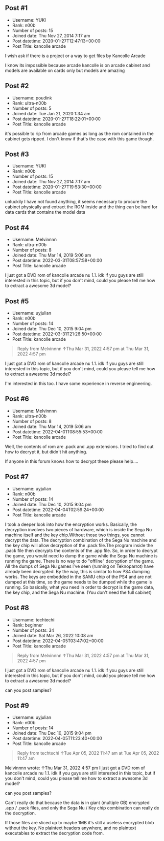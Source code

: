 ## Post #1
- Username: YUKI
- Rank: n00b
- Number of posts: 15
- Joined date: Thu Nov 27, 2014 7:17 am
- Post datetime: 2020-01-27T12:47:13+00:00
- Post Title: kancolle arcade

I wish ask if there is a project or a way to get files by Kancolle Arcade

I know its impossible because arcade kancolle is on arcade cabinet and models are available on cards only but  models are amazing
## Post #2
- Username: poudink
- Rank: ultra-n00b
- Number of posts: 5
- Joined date: Tue Jan 21, 2020 1:34 am
- Post datetime: 2020-01-27T18:22:01+00:00
- Post Title: kancolle arcade

it's possible to rip from arcade games as long as the rom contained in the cabinet gets ripped. I don't know if that's the case with this game though.
## Post #3
- Username: YUKI
- Rank: n00b
- Number of posts: 15
- Joined date: Thu Nov 27, 2014 7:17 am
- Post datetime: 2020-01-27T19:53:30+00:00
- Post Title: kancolle arcade

unluckily I have not found anything, it seems necessary to procure the cabinet physically and extract the ROM inside and the thing can be hard for data cards that contains the model data
## Post #4
- Username: Melvinnnn
- Rank: ultra-n00b
- Number of posts: 8
- Joined date: Thu Mar 14, 2019 5:06 am
- Post datetime: 2022-03-31T08:57:58+00:00
- Post Title: kancolle arcade

I just got a DVD rom of kancolle arcade nu 1.1. idk if you guys are still interested in this topic, but if you don't mind, could you please tell me how to extract a awesome 3d model?
## Post #5
- Username: uyjulian
- Rank: n00b
- Number of posts: 14
- Joined date: Thu Dec 10, 2015 9:04 pm
- Post datetime: 2022-03-31T21:26:50+00:00
- Post Title: kancolle arcade

> Reply from Melvinnnn ↑Thu Mar 31, 2022 4:57 pm at Thu Mar 31, 2022 4:57 pm
>
> 
I just got a DVD rom of kancolle arcade nu 1.1. idk if you guys are still interested in this topic, but if you don't mind, could you please tell me how to extract a awesome 3d model?

I'm interested in this too. I have some experience in reverse engineering.
## Post #6
- Username: Melvinnnn
- Rank: ultra-n00b
- Number of posts: 8
- Joined date: Thu Mar 14, 2019 5:06 am
- Post datetime: 2022-04-01T08:55:53+00:00
- Post Title: kancolle arcade

Well, the contents of rom are .pack and .app extensions. I tried to find out how to decrypt it, but didn't hit anything.

If anyone in this forum knows how to decrypt these please help....
## Post #7
- Username: uyjulian
- Rank: n00b
- Number of posts: 14
- Joined date: Thu Dec 10, 2015 9:04 pm
- Post datetime: 2022-04-04T02:59:24+00:00
- Post Title: kancolle arcade

I took a deeper look into how the encryption works.
Basically, the decryption involves two pieces of hardware, which is inside the Sega Nu machine itself and the key chip.Without those two things, you cannot decrypt the data.
The decryption combination of the Sega Nu machine and the key chip will allow decryption of the .pack file.The program inside the .pack file then decrypts the contents of the .app file.
So, in order to decrypt the game, you would need to dump the game while the Sega Nu machine is running the game. There is no way to do "offline" decryption of the game. All the dumps of Sega Nu games I've seen (running on Teknoparrot) have already been decrypted.
By the way, this is similar to how PS4 dumping works. The keys are embedded in the SAMU chip of the PS4 and are not dumped at this time, so the game needs to be dumped while the game is running.
So basically, what you need in order to decrypt is the game data, the key chip, and the Sega Nu machine. (You don't need the full cabinet)
## Post #8
- Username: techtechi
- Rank: beginner
- Number of posts: 34
- Joined date: Sat Mar 26, 2022 10:08 am
- Post datetime: 2022-04-05T03:47:02+00:00
- Post Title: kancolle arcade

> Reply from Melvinnnn ↑Thu Mar 31, 2022 4:57 pm at Thu Mar 31, 2022 4:57 pm
>
> 
I just got a DVD rom of kancolle arcade nu 1.1. idk if you guys are still interested in this topic, but if you don't mind, could you please tell me how to extract a awesome 3d model?

can you post samples?
## Post #9
- Username: uyjulian
- Rank: n00b
- Number of posts: 14
- Joined date: Thu Dec 10, 2015 9:04 pm
- Post datetime: 2022-04-05T11:23:40+00:00
- Post Title: kancolle arcade

> Reply from techtechi ↑Tue Apr 05, 2022 11:47 am at Tue Apr 05, 2022 11:47 am
>
> 
Melvinnnn wrote: ↑Thu Mar 31, 2022 4:57 pm
I just got a DVD rom of kancolle arcade nu 1.1. idk if you guys are still interested in this topic, but if you don't mind, could you please tell me how to extract a awesome 3d model?


can you post samples?

Can't really do that because the data is in giant (multiple GB) encrypted .app / .pack files, and only the Sega Nu / Key chip combination can really do the decryption.

If those files are sliced up to maybe 1MB it's still a useless encrypted blob without the key. No plaintext headers anywhere, and no plaintext executables to extract the decryption code from.
